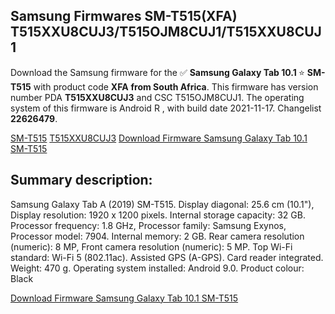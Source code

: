 <h2>Samsung Firmwares SM-T515(XFA) T515XXU8CUJ3/T515OJM8CUJ1/T515XXU8CUJ1</h2>
Download the Samsung firmware for the ✅ <strong>Samsung Galaxy Tab 10.1 </strong> ⭐ <strong>SM-T515</strong> with product code <strong>XFA</strong> <strong> from South Africa</strong>. This firmware has version number PDA <strong>T515XXU8CUJ3</strong> and CSC T515OJM8CUJ1. The operating system of this firmware is Android R , with build date 2021-11-17. Changelist <strong>22626479</strong>.


[SM-T515](https://samfirm.shop/samsung/model/SM-T515)
[T515XXU8CUJ3](https://samfirm.shop/samsung/pda/T515XXU8CUJ3)
[Download Firmware Samsung Galaxy Tab 10.1 SM-T515](https://samfirm.shop/samsung/firmware/474906)
<h2>Summary description:</h2>
<p>Samsung Galaxy Tab A (2019) SM-T515. Display diagonal: 25.6 cm (10.1"), Display resolution: 1920 x 1200 pixels. Internal storage capacity: 32 GB. Processor frequency: 1.8 GHz, Processor family: Samsung Exynos, Processor model: 7904. Internal memory: 2 GB. Rear camera resolution (numeric): 8 MP, Front camera resolution (numeric): 5 MP. Top Wi-Fi standard: Wi-Fi 5 (802.11ac). Assisted GPS (A-GPS). Card reader integrated. Weight: 470 g. Operating system installed: Android 9.0. Product colour: Black</p>


[Download Firmware Samsung Galaxy Tab 10.1 SM-T515](https://samfirm.shop/samsung/firmware/474906)
